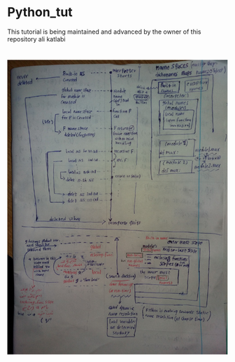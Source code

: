 # Python_tut

This tutorial is being maintained and advanced by the owner of this repository ali katlabi

#
#
#
#
#

![alt text](https://github.com/aliKatlabi/Python_tut/blob/master/Scopes.jpg)
